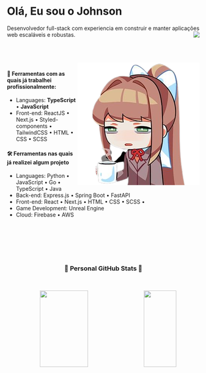 # Olá, Eu sou o Johnson

<p>

<span width="90%">
Desenvolvedor full-stack com experiencia em construir e manter aplicações web escaláveis e robustas.
</span> <span align="center"> 
   <a href="https://www.buymeacoffee.com/simeonejohnson">
   <img align="right" src="https://img.shields.io/badge/Buy%20Me%20a%20Coffee-ffdd00?style=for-the-badge&logo=buy-me-a-coffee&logoColor=black" />
   </a>
   </span>
</p>

<br>
<br>
<br>

<img align=right src="./img/coffe.png"/>

#### 🧶 Ferramentas com as quais já trabalhei profissionalmente:

- Languages: **TypeScript** • **JavaScript**
- Front-end: ReactJS • Next.js • Styled-components • TailwindCSS • HTML • CSS • SCSS

#### 🛠 Ferramentas nas quais já realizei algum projeto

- Languages: Python • JavaScript • Go • TypeScript • Java
- Back-end: Express.js • Spring Boot • FastAPI 
- Front-end: React • Next.js • HTML • CSS • SCSS •
- Game Development: Unreal Engine
- Cloud: Firebase • AWS

<br>

<br>

<br>

<br>

<br>

<h3 align="center">🌟 Personal GitHub Stats 🌟</h3>

<br>

<p align="center">
   
 <img width="50%"  height="200px" src="https://github-readme-stats.vercel.app/api?username=Johnson49&count_private=true&include_all_commits=true&show_icons=true&theme=radical" />
   
<img align="right" height="200px" width="41%" src="https://github-readme-stats.vercel.app/api/top-langs/?username=Johnson49&theme=omni&langs_count=8&hide=html&hide_border=false&include_all_commits=false&count_private=false&layout=compact" />
</p>

<br>
